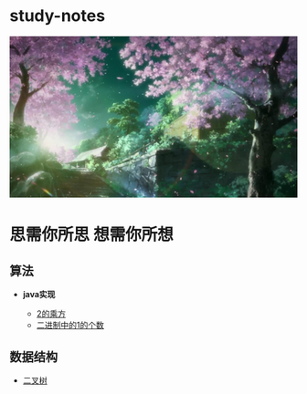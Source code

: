 # study-notes
![](images/cherry.jpg)
# 思需你所思  想需你所想
## 算法
* **java实现**
  
   * [2的乘方](https://github.com/williambaozk/study-notes/blob/master/algorithm/java/code/thePowerOfTwo.md)
   * [二进制中的1的个数](https://github.com/williambaozk/study-notes/blob/master/algorithm/java/code/theCountOfOne2.md)

## 数据结构
  * [二叉树](https://github.com/williambaozk/study-notes/blob/master/data-structure/binaryTree.md)

